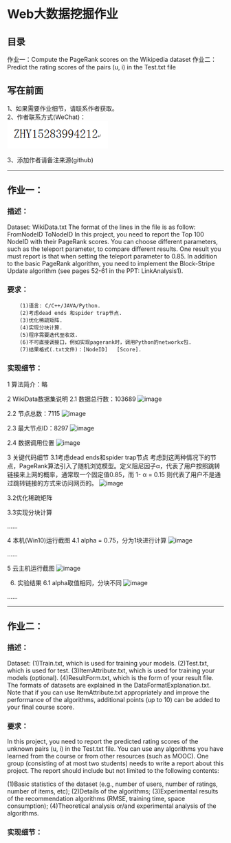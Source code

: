 # Web大数据挖掘作业
## 目录
作业一：Compute the PageRank scores on the Wikipedia dataset
作业二：Predict the rating scores of the pairs (u, i) in the Test.txt file

## 写在前面
1、如果需要作业细节，请联系作者获取。  
2、作者联系方式(WeChat)：  
![image](https://github.com/MIKUOOHASHI/IntelligentSoftwareTesting/blob/master/all_needed_images/Hello.png)

3、添加作者请备注来源(github)

---------------------------------
## 作业一：
### 描述：
Dataset: WikiData.txt
The format of the lines in the file is as follow: 
                 FromNodeID ToNodeID
In this project, you need to report the Top 100 NodeID with their PageRank scores. You can choose different parameters, such as the teleport parameter, to compare different results. One result you must report is that when setting the teleport parameter to 0.85.
In addition to the basic PageRank algorithm, you need to implement the Block-Stripe Update algorithm (see pages 52-61 in the PPT: LinkAnalysis1).

### 要求：
        (1)语言: C/C++/JAVA/Python.
        (2)考虑dead ends 和spider trap节点.
        (3)优化稀疏矩阵.
        (4)实现分块计算.
        (5)程序需要迭代至收敛.
        (6)不可直接调接口，例如实现pagerank时，调用Python的networkx包.
        (7)结果格式(.txt文件)：[NodeID]   [Score].
        
### 实现细节：
1 算法简介：略

2 WikiData数据集说明
2.1 数据总行数：103689
![image]()

2.2 节点总数：7115
![image]()

2.3 最大节点ID：8297
![image]()

2.4 数据调用位置
![image]()

3 关键代码细节
3.1考虑dead ends和spider trap节点
考虑到这两种情况下的节点，PageRank算法引入了随机浏览模型。定义阻尼因子α，代表了用户按照跳转链接来上网的概率，通常取一个固定值0.85，而 1- α = 0.15 则代表了用户不是通过跳转链接的方式来访问网页的。
![image]()

3.2优化稀疏矩阵

3.3实现分块计算

......

4 本机(Win10)运行截图
4.1	alpha = 0.75，分为1块进行计算
![image]()

......

5 云主机运行截图
![image]()

6.	实验结果
6.1 alpha取值相同，分块不同
![image]()

......

---------------------------------------
## 作业二：
### 描述：
Dataset: 
        (1)Train.txt, which is used for training your models.
        (2)Test.txt, which is used for test. 
        (3)ItemAttribute.txt, which is used for training your models (optional).
        (4)ResultForm.txt, which is the form of your result file.
The formats of datasets are explained in the DataFormatExplanation.txt. 
Note that if you can use ItemAttribute.txt appropriately and improve the performance of the algorithms, additional points (up to 10) can be added to your final course score. 

### 要求：
In this project, you need to report the predicted rating scores of the unknown pairs (u, i) in the Test.txt file. You can use any algorithms you have learned from the course or from other resources (such as MOOC). 
One group (consisting of at most two students) needs to write a report about this project. The report should include but not limited to the following contents:

(1)Basic statistics of the dataset (e.g., number of users, number of ratings, number of items, etc); 
(2)Details of the algorithms; 
(3)Experimental results of the recommendation algorithms (RMSE, training time, space consumption); 
(4)Theoretical analysis or/and experimental analysis of the algorithms. 
        
### 实现细节：

